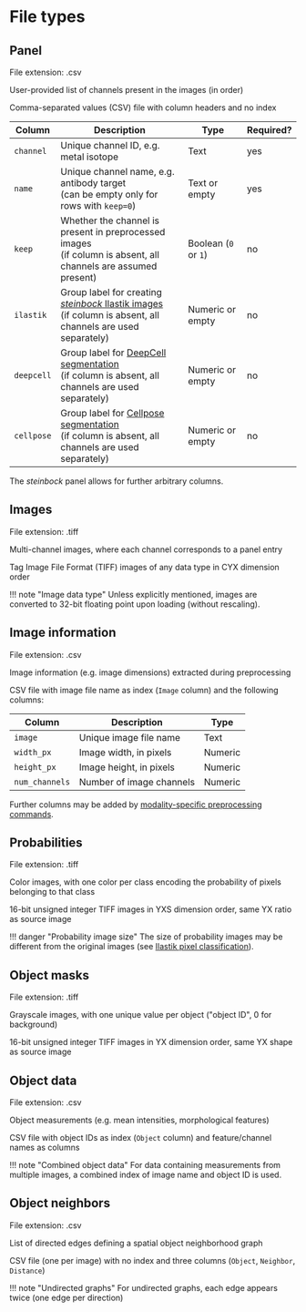 # File types

## Panel

File extension: .csv

User-provided list of channels present in the images (in order)

Comma-separated values (CSV) file with column headers and no index

| Column | Description | Type | Required? |
| --- | --- | --- | --- |
| `channel` | Unique channel ID, e.g. metal isotope | Text | yes |
| `name` | Unique channel name, e.g. antibody target<br>(can be empty only for rows with `keep=0`) | Text or empty | yes |
| `keep` | Whether the channel is present in preprocessed images<br>(if column is absent, all channels are assumed present) | Boolean (`0` or `1`) | no |
| `ilastik` | Group label for creating [*steinbock* Ilastik images](cli/classification.md#ilastik)<br>(if column is absent, all channels are used separately) | Numeric or empty | no |
| `deepcell` | Group label for [DeepCell segmentation](cli/segmentation.md#deepcell)<br>(if column is absent, all channels are used separately) | Numeric or empty | no |
| `cellpose` | Group label for [Cellpose segmentation](cli/segmentation.md#cellpose)<br>(if column is absent, all channels are used separately) | Numeric or empty | no |

The *steinbock* panel allows for further arbitrary columns.

## Images

File extension: .tiff

Multi-channel images, where each channel corresponds to a panel entry

Tag Image File Format (TIFF) images of any data type in CYX dimension order

!!! note "Image data type"
    Unless explicitly mentioned, images are converted to 32-bit floating point upon loading (without rescaling).

## Image information

File extension: .csv

Image information (e.g. image dimensions) extracted during preprocessing

CSV file with image file name as index (`Image` column) and the following columns:

| Column | Description | Type |
| --- | --- | --- |
| `image` | Unique image file name | Text |
| `width_px` | Image width, in pixels | Numeric |
| `height_px` | Image height, in pixels | Numeric |
| `num_channels` | Number of image channels | Numeric |

Further columns may be added by [modality-specific preprocessing commands](cli/preprocessing.md).


## Probabilities

File extension: .tiff

Color images, with one color per class encoding the probability of pixels belonging to that class

16-bit unsigned integer TIFF images in YXS dimension order, same YX ratio as source image

!!! danger "Probability image size"
    The size of probability images may be different from the original images (see [Ilastik pixel classification](cli/classification.md#ilastik)).

## Object masks

File extension: .tiff

Grayscale images, with one unique value per object ("object ID", 0 for background)

16-bit unsigned integer TIFF images in YX dimension order, same YX shape as source image

## Object data

File extension: .csv

Object measurements (e.g. mean intensities, morphological features)

CSV file with object IDs as index (`Object` column) and feature/channel names as columns

!!! note "Combined object data"
    For data containing measurements from multiple images, a combined index of image name and object ID is used.

## Object neighbors

File extension: .csv

List of directed edges defining a spatial object neighborhood graph

CSV file (one per image) with no index and three columns (`Object`, `Neighbor`, `Distance`)

!!! note "Undirected graphs"
    For undirected graphs, each edge appears twice (one edge per direction)
